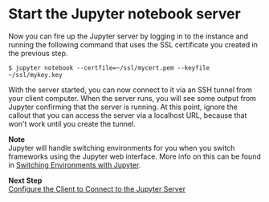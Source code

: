 # Start the Jupyter notebook server<a name="setup-jupyter-start-server"></a>

Now you can fire up the Jupyter server by logging in to the instance and running the following command that uses the SSL certificate you created in the previous step\.

```
$ jupyter notebook --certfile=~/ssl/mycert.pem --keyfile ~/ssl/mykey.key
```

With the server started, you can now connect to it via an SSH tunnel from your client computer\. When the server runs, you will see some output from Jupyter confirming that the server is running\. At this point, ignore the callout that you can access the server via a localhost URL, because that won't work until you create the tunnel\.

**Note**  
Jupyter will handle switching environments for you when you switch frameworks using the Jupyter web interface\. More info on this can be found in [Switching Environments with Jupyter](tutorial-jupyter.md#tutorial-jupyter-switching)\.

**Next Step**  
[Configure the Client to Connect to the Jupyter Server ](setup-jupyter-configure-client.md)